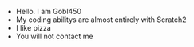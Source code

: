- Hello. I am Gobl450
- My coding abilitys are almost entirely with Scratch2
- I like pizza
- You will not contact me
